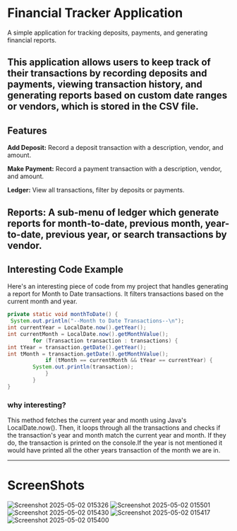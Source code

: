 # Financial Tracker Application
A simple application for tracking deposits, payments, and generating financial reports.

This application allows users to keep track of their transactions by recording deposits and payments, viewing 
transaction history, and generating reports based on custom date ranges or vendors, which is stored in the CSV file.
---
## Features
**Add Deposit:** Record a deposit transaction with a description, vendor, and amount.

**Make Payment:** Record a payment transaction with a description, vendor, and amount.

**Ledger:** View all transactions, filter by deposits or payments.

**Reports:** A sub-menu of ledger which generate reports for month-to-date, previous month, year-to-date, previous year, or
search transactions by vendor.
---
## Interesting Code Example
Here's an interesting piece of code from my project that handles generating a report for Month to Date transactions. 
It filters transactions based on the current month and year.
```java
private static void monthToDate() {
 System.out.println("--Month to Date Transactions--\n");
int currentYear = LocalDate.now().getYear();
int currentMonth = LocalDate.now().getMonthValue();
        for (Transaction transaction : transactions) {
int tYear = transaction.getDate().getYear();
int tMonth = transaction.getDate().getMonthValue();
            if (tMonth == currentMonth && tYear == currentYear) {
        System.out.println(transaction);
            }
        }
}
```
### why interesting?
This method fetches the current year and month using Java's LocalDate.now(). Then, it loops through all the 
transactions and checks if the transaction's year and month match the current year and month. If they do, the 
transaction is printed on the console.If the year is not mentioned it would have printed all the other years transaction 
of the month we are in. 

---
# ScreenShots
![Screenshot 2025-05-02 015326](https://github.com/user-attachments/assets/81f70d7e-f833-426d-8614-485e20eef3b1)
![Screenshot 2025-05-02 015501](https://github.com/user-attachments/assets/5d6ae66c-a7b1-4d9d-86ca-959153a12bc8)
![Screenshot 2025-05-02 015430](https://github.com/user-attachments/assets/54a32b16-cca9-4c7b-8b6f-3160cb03564c)
![Screenshot 2025-05-02 015417](https://github.com/user-attachments/assets/cb564210-ea5c-4e2b-9256-fb07c3735752)
![Screenshot 2025-05-02 015400](https://github.com/user-attachments/assets/0b612b69-e7fb-4d67-ae79-571025fb2124)

